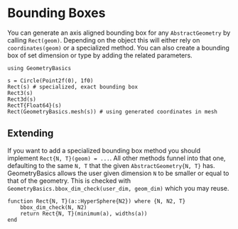 # Bounding Boxes

You can generate an axis aligned bounding box for any `AbstractGeometry` by calling `Rect(geom)`.
Depending on the object this will either rely on `coordinates(geom)` or a specialized method.
You can also create a bounding box of set dimension or type by adding the related parameters.


```@repl
using GeometryBasics

s = Circle(Point2f(0), 1f0)
Rect(s) # specialized, exact bounding box
Rect3(s)
Rect3d(s)
RectT{Float64}(s)
Rect(GeometryBasics.mesh(s)) # using generated coordinates in mesh
```

## Extending

If you want to add a specialized bounding box method you should implement `Rect{N, T}(geom) = ...`.
All other methods funnel into that one, defaulting to the same `N, T` that the given `AbstractGeometry{N, T}` has.
GeometryBasics allows the user given dimension `N` to be smaller or equal to that of the geometry.
This is checked with `GeometryBasics.bbox_dim_check(user_dim, geom_dim)` which you may reuse.

```@example
function Rect{N, T}(a::HyperSphere{N2}) where {N, N2, T}
    bbox_dim_check(N, N2)
    return Rect{N, T}(minimum(a), widths(a))
end
```